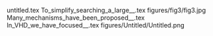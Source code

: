 untitled.tex
To_simplify_searching_a_large__.tex
figures/fig3/fig3.jpg
Many_mechanisms_have_been_proposed__.tex
In_VHD_we_have_focused__.tex
figures/Untitled/Untitled.png
